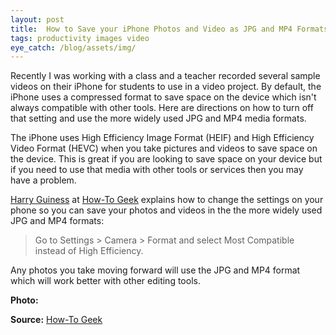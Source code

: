 ```yaml
---
layout: post
title:  How to Save your iPhone Photos and Video as JPG and MP4 Formats
tags: productivity images video
eye_catch: /blog/assets/img/
---
```


Recently I was working with a class and a teacher recorded several sample videos on their iPhone for students to use in a video project.  By default, the iPhone uses a compressed format to save space on the device which isn't always compatible with other tools.  Here are directions on how to turn off that setting and use the more widely used JPG and MP4 media formats.

<!--more-->

The iPhone uses High Efficiency Image Format (HEIF) and High Efficiency Video Format (HEVC) when you take pictures and videos to save space on the device.  This is great if you are looking to save space on your device but if you need to use that media with other tools or services then you may have a problem.

[Harry Guiness](https://twitter.com/HarryGuinness) at [How-To Geek](https://www.howtogeek.com/327689/how-to-make-your-iphone-use-jpg-and-mp4-files-instead-of-heif-and-hevc/) explains how to change the settings on your phone so you can save your photos and videos in the the more widely used JPG and MP4 formats:

> Go to Settings > Camera > Format and select Most Compatible instead of High Efficiency.

Any photos you take moving forward will use the JPG and MP4 format which will work better with other editing tools.

**Photo:**

**Source:** [How-To Geek](https://www.howtogeek.com/327689/how-to-make-your-iphone-use-jpg-and-mp4-files-instead-of-heif-and-hevc/)